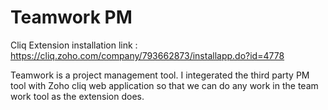 # Teamwork PM

Cliq Extension installation link : https://cliq.zoho.com/company/793662873/installapp.do?id=4778

Teamwork is a project management tool. I integerated the third party PM tool with Zoho cliq web application so that we can do any work in the team work tool as the extension does.
